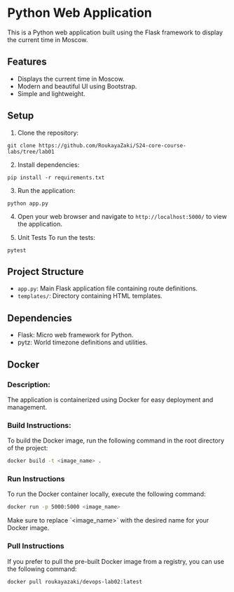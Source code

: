 # Python Web Application

This is a Python web application built using the Flask framework to display the current time in Moscow.

## Features

- Displays the current time in Moscow.
- Modern and beautiful UI using Bootstrap.
- Simple and lightweight.

## Setup

1. Clone the repository:

```
git clone https://github.com/RoukayaZaki/S24-core-course-labs/tree/lab01
```

2. Install dependencies:

```
pip install -r requirements.txt
```

3. Run the application:

```
python app.py
```

4. Open your web browser and navigate to `http://localhost:5000/` to view the application.

5. Unit Tests
To run the tests:
```
pytest
```
## Project Structure

- `app.py`: Main Flask application file containing route definitions.
- `templates/`: Directory containing HTML templates.

## Dependencies

- Flask: Micro web framework for Python.
- pytz: World timezone definitions and utilities.

## Docker

### Description:

The application is containerized using Docker for easy deployment and management.

### Build Instructions:

To build the Docker image, run the following command in the root directory of the project:

```bash
docker build -t <image_name> .
```
### Run Instructions

To run the Docker container locally, execute the following command:

```bash
docker run -p 5000:5000 <image_name>
```

Make sure to replace \`<image\_name>\` with the desired name for your Docker image.

### Pull Instructions

If you prefer to pull the pre-built Docker image from a registry, you can use the following command:

```bash
docker pull roukayazaki/devops-lab02:latest
```
